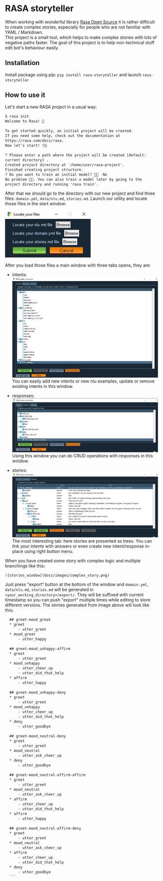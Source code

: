 # RASA storyteller

When working with wonderful library [Rasa Open Source](https://github.com/RasaHQ/rasa) it is rather difficult to create complex stories, especially for people who are not familiar with YAML / Markdown.  
This project is a small tool, which helps to make complex stories with lots of negative paths faster.
The goal of this project is to help non-technical stuff edit bot's behaviour easily. 

## Installation
Install package using pip: `pip install rasa-storyteller` and launch `rasa-storyteller`

## How to use it

Let's start a new RASA project in a usual way:
```
$ rasa init
Welcome to Rasa! 🤖

To get started quickly, an initial project will be created.
If you need some help, check out the documentation at https://rasa.com/docs/rasa.
Now let's start! 👇🏽

? Please enter a path where the project will be created [default: current directory] .
Created project directory at '/home/user/rasa-project'.
Finished creating project structure.
? Do you want to train an initial model? 💪🏽  No
No problem 👍🏼. You can also train a model later by going to the project directory and running 'rasa train'.
```

After that we should go to the directory with our new project and find three files: `domain.yml`, `data/nlu.md`, `stories.md`.
Launch our utility and locate those files in the start window:    

![initial_windows](docs/images/locate_files.png)

After you load those files a main window with three tabs opens, they are:

 - intents:  
    ![intent_tab](docs/images/intents_window.png)
  You can easily add new intents or new nlu examples, update or remove existing intents in this window.
    
 - responses:  
    ![responses_tab](docs/images/responses_window.png)
  Using this window you can do CRUD operations with responses in this window.

 - stories:  
    ![stories_window](docs/images/stories_window.png)
  The most interesting tab: here stories are presented as trees. You can link your intents with answers or even create new intent/response in-place using right button menu.
  
  When you have created some story with complex logic and multiple branchings like this:  
  
    ![stories_window](docs/images/complex_story.png)
  
  Just press "export" button at the bottom of the window and `domain.yml`, `data/nlu.md`, `stories.md` will be generated in `<your_working_directory>/export/`. 
  They will be suffixed with current timestamp so you can push "export" multiple times while editing to store different versions.
  The stories generated from image above will look like this:
  
  ```
    ## greet-mood_great
    * greet
        - utter_greet
    * mood_great
        - utter_happy
    
    ## greet-mood_unhappy-affirm
    * greet
        - utter_greet
    * mood_unhappy
        - utter_cheer_up
        - utter_did_that_help
    * affirm
        - utter_happy
    
    ## greet-mood_unhappy-deny
    * greet
        - utter_greet
    * mood_unhappy
        - utter_cheer_up
        - utter_did_that_help
    * deny
        - utter_goodbye
        
    ## greet-mood_neutral-deny
    * greet
        - utter_greet
    * mood_neutral
        - utter_ask_cheer_up
    * deny
        - utter_goodbye
    
    ## greet-mood_neutral-affirm-affirm
    * greet
        - utter_greet
    * mood_neutral
        - utter_ask_cheer_up
    * affirm
        - utter_cheer_up
        - utter_did_that_help
    * affirm
        - utter_happy
    
    ## greet-mood_neutral-affirm-deny
    * greet
        - utter_greet
    * mood_neutral
        - utter_ask_cheer_up
    * affirm
        - utter_cheer_up
        - utter_did_that_help
    * deny
        - utter_goodbye
    ```